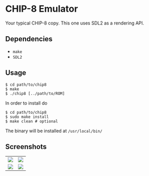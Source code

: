 # CHIP-8 Emulator

Your typical CHIP-8 copy. This one uses SDL2 as a rendering API.

## Dependencies

* `make`
* `SDL2`

## Usage

```shell
$ cd path/to/chip8
$ make
$ ./chip8 [../path/to/ROM]
```
In order to install do
```shell
$ cd path/to/chip8
$ sudo make install
$ make clean # optional
```
The binary will be installed at `/usr/local/bin/`

## Screenshots

<table>
    <tr>
    <td><img src="https://user-images.githubusercontent.com/54286563/91669143-75219180-eb1b-11ea-8b81-9dea80b61fe7.png"/></td>
    <td><img src="https://user-images.githubusercontent.com/54286563/91669145-75ba2800-eb1b-11ea-9378-81ca0e412e8f.png"/></td>
    </tr>
    <tr>
    <td><img src="https://user-images.githubusercontent.com/54286563/91669146-75ba2800-eb1b-11ea-9945-a0584713d896.png"/></td>
    <td><img src="https://user-images.githubusercontent.com/54286563/91669147-7652be80-eb1b-11ea-81be-26251e88e95b.png"/></td>
    </tr>
</table>
